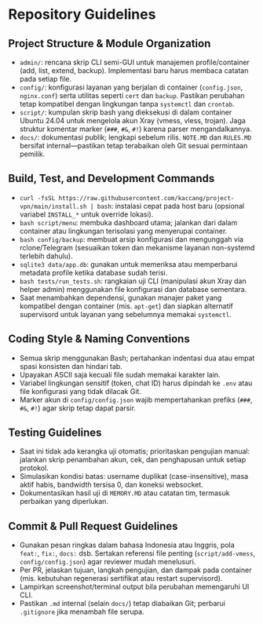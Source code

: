 # Repository Guidelines

## Project Structure & Module Organization
- `admin/`: rencana skrip CLI semi-GUI untuk manajemen profile/container (add, list, extend, backup). Implementasi baru harus membaca catatan pada setiap file.
- `config/`: konfigurasi layanan yang berjalan di container (`config.json`, `nginx.conf`) serta utilitas seperti `cert` dan `backup`. Pastikan perubahan tetap kompatibel dengan lingkungan tanpa `systemctl` dan `crontab`.
- `script/`: kumpulan skrip bash yang dieksekusi di dalam container Ubuntu 24.04 untuk mengelola akun Xray (vmess, vless, trojan). Jaga struktur komentar marker (`###`, `#&`, `#!`) karena parser mengandalkannya.
- `docs/`: dokumentasi publik; lengkapi sebelum rilis. `NOTE.MD` dan `RULES.MD` bersifat internal—pastikan tetap terabaikan oleh Git sesuai permintaan pemilik.

## Build, Test, and Development Commands
- `curl -fsSL https://raw.githubusercontent.com/kaccang/project-vpn/main/install.sh | bash`: instalasi cepat pada host baru (opsional variabel `INSTALL_*` untuk override lokasi).
- `bash script/menu`: membuka dashboard utama; jalankan dari dalam container atau lingkungan terisolasi yang menyerupai container.
- `bash config/backup`: membuat arsip konfigurasi dan mengunggah via rclone/Telegram (sesuaikan token dan mekanisme layanan non-systemd terlebih dahulu).
- `sqlite3 data/app.db`: gunakan untuk memeriksa atau memperbarui metadata profile ketika database sudah terisi.
- `bash tests/run_tests.sh`: rangkaian uji CLI (manipulasi akun Xray dan helper admin) menggunakan file konfigurasi dan database sementara.
- Saat menambahkan dependensi, gunakan manajer paket yang kompatibel dengan container (mis. `apt-get`) dan siapkan alternatif supervisord untuk layanan yang sebelumnya memakai `systemctl`.

## Coding Style & Naming Conventions
- Semua skrip menggunakan Bash; pertahankan indentasi dua atau empat spasi konsisten dan hindari tab.
- Upayakan ASCII saja kecuali file sudah memakai karakter lain.
- Variabel lingkungan sensitif (token, chat ID) harus dipindah ke `.env` atau file konfigurasi yang tidak dilacak Git.
- Marker akun di `config/config.json` wajib mempertahankan prefiks (`###`, `#&`, `#!`) agar skrip tetap dapat parsir.

## Testing Guidelines
- Saat ini tidak ada kerangka uji otomatis; prioritaskan pengujian manual: jalankan skrip penambahan akun, cek, dan penghapusan untuk setiap protokol.
- Simulasikan kondisi batas: username duplikat (case-insensitive), masa aktif habis, bandwidth tersisa 0, dan koneksi websocket.
- Dokumentasikan hasil uji di `MEMORY.MD` atau catatan tim, termasuk perbaikan yang diperlukan.

## Commit & Pull Request Guidelines
- Gunakan pesan ringkas dalam bahasa Indonesia atau Inggris, pola `feat:`, `fix:`, `docs:` dsb. Sertakan referensi file penting (`script/add-vmess`, `config/config.json`) agar reviewer mudah menelusuri.
- Per PR, jelaskan tujuan, langkah pengujian, dan dampak pada container (mis. kebutuhan regenerasi sertifikat atau restart supervisord).
- Lampirkan screenshot/terminal output bila perubahan memengaruhi UI CLI.
- Pastikan `.md` internal (selain `docs/`) tetap diabaikan Git; perbarui `.gitignore` jika menambah file serupa.
